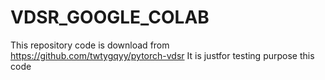 # VDSR_GOOGLE_COLAB
This repository code is download from https://github.com/twtygqyy/pytorch-vdsr
It is justfor testing purpose this code
